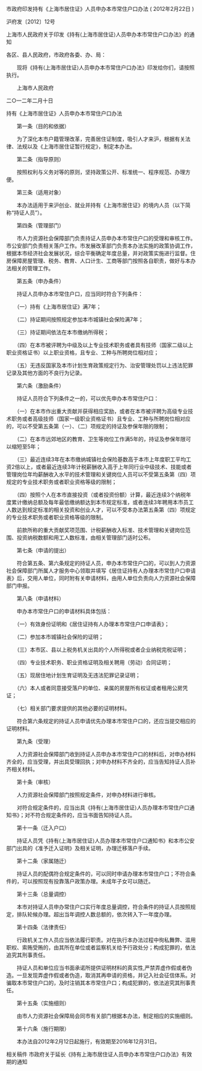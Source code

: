 市政府印发持有《上海市居住证》人员申办本市常住户口办法
( 2012年2月22日 )

沪府发〔2012〕12号

上海市人民政府关于印发《持有⟨上海市居住证⟩人员申办本市常住户口办法》的通知

各区、县人民政府，市政府各委、办、局：

　　现将《持有⟨上海市居住证⟩人员申办本市常住户口办法》印发给你们，请按照执行。

　　上海市人民政府

二○一二年二月十日

持有《上海市居住证》人员申办本市常住户口办法

　　第一条（目的和依据）

　　为了深化本市户籍管理改革，完善居住证制度，吸引人才来沪，根据有关法律、法规以及《上海市居住证暂行规定》，制定本办法。

　　第二条（指导原则）

　　按照权利与义务对等的原则，坚持政策公开、标准统一、程序规范、办理方便。

　　第三条（适用对象）

　　本办法适用于来沪创业、就业并持有《上海市居住证》的境内人员（以下简称“持证人员”）。

　　第四条（管理部门）

　　市人力资源社会保障部门负责持证人员申办本市常住户口的受理和审核工作。市公安部门负责相关落户工作。市发展改革部门负责本办法实施的政策协调工作，根据本市经济社会发展状况，综合平衡确定年度总量，并对政策实施进行监督。住房保障房屋管理、税务、教育、人口计生、工商等部门按照各自职责，做好与本办法相关的管理工作。

　　第五条（申办条件）

　　持证人员申办本市常住户口，应当同时符合下列条件：

　　（一）持有《上海市居住证》满7年；

　　（二）持证期间按照规定参加本市城镇社会保险满7年；

　　（三）持证期间依法在本市缴纳所得税；

　　（四）在本市被评聘为中级及以上专业技术职务或者具有技师（国家二级以上职业资格证书）以上职业资格，且专业、工种与所聘岗位相对应；

　　（五）无违反国家及本市计划生育政策规定行为、治安管理处罚以上违法犯罪记录及其他方面的不良行为记录。

　　第六条（激励条件）

　　持证人员符合下列条件之一的，可以优先申办本市常住户口：

　　（一）在本市作出重大贡献并获得相应奖励，或者在本市被评聘为高级专业技术职务或者高级技师（国家一级职业资格证书）且专业、工种与所聘岗位相对应的，可以不受第五条第（一）、（二）项规定的持证及参保年限的限制；

　　（二）在本市远郊地区的教育、卫生等岗位工作满5年的，持证及参保年限可以缩短至5年；

　　（三）最近连续3年在本市缴纳城镇社会保险基数高于本市上年度职工平均工资2倍以上，或者最近连续3年计税薪酬收入高于上年同行业中级技术、技能或者管理岗位年均薪酬收入水平的技术管理和关键岗位人员可以不受第五条第（四）项规定的专业技术职务或者职业资格等级的限制；

　　（四）按照个人在本市直接投资（或者投资份额）计算，最近连续3个纳税年度累计缴纳总额及每年最低缴纳额达到本市规定标准，或者连续3年聘用本市员工人数达到规定标准的相关投资和创业人才，可以不受本办法第五条第（四）项规定的专业技术职务或者职业资格等级的限制。

　　前款所称的重大贡献奖项范围、计税薪酬收入标准、技术管理和关键岗位范围、投资纳税数额和用工人数标准，由相关管理部门适时公布。

　　第七条（申请的提出）

　　符合第五条、第六条规定的持证人员，申办本市常住户口的，可以到人力资源社会保障部门所属人才服务中心领取并填写《居住证持有人办理本市常住户口申请表》后，交用人单位，同时附有关申请材料，由用人单位负责向人力资源社会保障部门申报。

　　第八条（申请材料）

　　申办本市常住户口的申请材料具体包括：

　　（一）有效身份证明和《居住证持有人办理本市常住户口申请表》；

　　（二）参加本市城镇社会保险的证明；

　　（三）本市区、县以上税务机关出具的个人所得税或者企业纳税完税证明；

　　（四）专业技术职务、职业资格证明及相关聘用（劳动）合同证明；

　　（五）现居住地计划生育证明及无违法犯罪记录证明；

　　（六）本人或者同意接受落户的单位、亲属的房屋所有权证或者租用公房凭证；

　　（七）相关部门要求提供的其他必要的证明材料。

　　符合第六条规定的持证人员申请优先办理本市常住户口的，还应当提交相应的证明材料。

　　第九条（受理）

　　人力资源社会保障部门收到持证人员申办本市常住户口的材料后，对申办材料齐全的，应当受理，并出具受理回执；对申办材料不齐全的，应当告知持证人员补齐相关材料。

　　第十条（审核）

　　人力资源社会保障部门按照规定条件，对申办材料进行审核。

　　对符合规定条件的，应当出具《持有⟨上海市居住证⟩人员办理本市常住户口通知书》；对不符合规定条件的，应当书面告知持证人员。

　　第十一条（迁入户口）

　　持证人员凭《持有⟨上海市居住证⟩人员办理本市常住户口通知书》和本市公安部门出具的《准予迁入证明》及相关证明，办理迁移落户手续。

　　第十二条（家属随迁）

　　持证人员的配偶符合规定条件的，可以同时申请办理本市常住户口；不符合条件的，可以按照现有投靠落户政策办理。未成年子女可以随迁。

　　第十三条（总量调控）

　　本市对持证人员申办常住户口实行年度总量调控，符合条件的持证人员按照规定，排队轮候办理。超出当年调控人数总额的，依次转入下一年度办理。

　　第十四条（法律责任）

　　行政机关工作人员应当依法履行职责。对在执行本办法过程中徇私舞弊、滥用职权、索贿受贿的，由其所在单位或者监察机关给予行政处分；构成犯罪的，依法追究其刑事责任。

　　持证人员和单位应当书面承诺所提供证明材料的真实性,严禁弄虚作假或者伪造。一旦发现弄虚作假或者伪造，取消其再申请的资格，并记入社会征信体系。对骗取本市常住户口的，及时注销其本市常住户口；构成犯罪的，依法追究其刑事责任。

　　第十五条（实施细则）

　　由市人力资源社会保障局会同市有关部门根据本办法，制定相应的实施细则。

　　第十六条（施行期限）

　　本办法自2012年2月12日起施行，有效期至2016年12月31日。

相关稿件
市政府关于延长《持有上海市居住证人员申办本市常住户口办法》有效期的通知